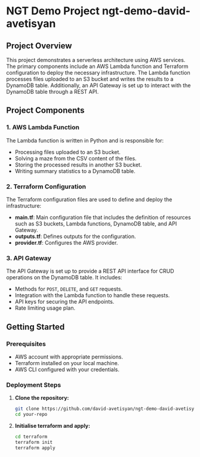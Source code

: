 # NGT Demo Project ngt-demo-david-avetisyan

## Project Overview

This project demonstrates a serverless architecture using AWS services. The primary components include an AWS Lambda function and Terraform configuration to deploy the necessary infrastructure. The Lambda function processes files uploaded to an S3 bucket and writes the results to a DynamoDB table. Additionally, an API Gateway is set up to interact with the DynamoDB table through a REST API.

## Project Components

### 1. AWS Lambda Function
The Lambda function is written in Python and is responsible for:
- Processing files uploaded to an S3 bucket.
- Solving a maze from the CSV content of the files.
- Storing the processed results in another S3 bucket.
- Writing summary statistics to a DynamoDB table.

### 2. Terraform Configuration
The Terraform configuration files are used to define and deploy the infrastructure:
- **main.tf**: Main configuration file that includes the definition of resources such as S3 buckets, Lambda functions, DynamoDB table, and API Gateway.
- **outputs.tf**: Defines outputs for the configuration.
- **provider.tf**: Configures the AWS provider.

### 3. API Gateway
The API Gateway is set up to provide a REST API interface for CRUD operations on the DynamoDB table. It includes:
- Methods for `POST`, `DELETE`, and `GET` requests.
- Integration with the Lambda function to handle these requests.
- API keys for securing the API endpoints.
- Rate limiting usage plan.


## Getting Started

### Prerequisites
- AWS account with appropriate permissions.
- Terraform installed on your local machine.
- AWS CLI configured with your credentials.

### Deployment Steps

1. **Clone the repository:**
    ```sh
    git clone https://github.com/david-avetisyan/ngt-demo-david-avetisyan.git
    cd your-repo
    ```

2. **Initialise terraform and apply:**
    ```sh
    cd terraform
    terraform init
    terraform apply
    ```